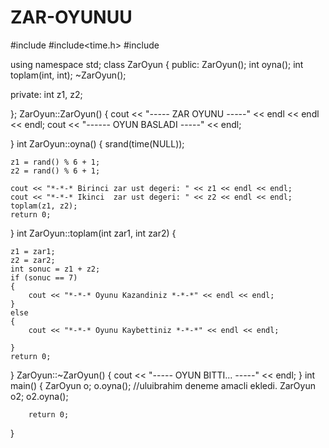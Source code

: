 # ZAR-OYUNUU
#include<iostream>
#include<time.h>
#include<string>

using namespace std;
class ZarOyun
{
public:
	ZarOyun();
	int oyna();
	int toplam(int, int);
	~ZarOyun();


private:
	int z1, z2;
	
};
ZarOyun::ZarOyun()
{
	cout << "*-*-*-*-*-* ZAR OYUNU *-*-*-*-*-*" << endl << endl << endl;
	cout << "*-*-*-*-*-*- OYUN BASLADI *-*-*-*-*-*" << endl;

}
int ZarOyun::oyna()
{
	srand(time(NULL));

	z1 = rand() % 6 + 1;
	z2 = rand() % 6 + 1;

	cout << "*-*-* Birinci zar ust degeri: " << z1 << endl << endl;
	cout << "*-*-* Ikinci  zar ust degeri: " << z2 << endl << endl;
	toplam(z1, z2);
	return 0;
}
int ZarOyun::toplam(int zar1, int zar2)
{
	
	z1 = zar1;
	z2 = zar2;
	int sonuc = z1 + z2;
	if (sonuc == 7)
	{
		cout << "*-*-* Oyunu Kazandiniz *-*-*" << endl << endl; 
	}
	else
	{
		cout << "*-*-* Oyunu Kaybettiniz *-*-*" << endl << endl;
		
	}
	return 0;
}
ZarOyun::~ZarOyun()
{
	cout << "*-*-*-*-*-* OYUN BITTI... *-*-*-*-*-*" << endl;
}
int main()
{
	ZarOyun o;
	o.oyna();
	//uluibrahim deneme amacli ekledi.
	ZarOyun o2;
	o2.oyna();

		return 0;
}

